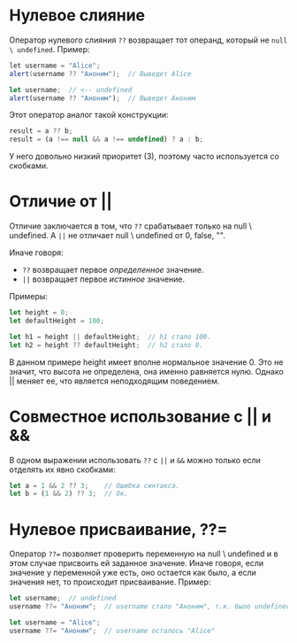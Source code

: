 # Нулевое слияние

Оператор нулевого слияния `??` возвращает тот операнд, который не `null \ undefined`. Пример:

```java
let username = "Alice";
alert(username ?? "Аноним");  // Выведет Alice
```

```javascript
let username;  // <-- undefined
alert(username ?? "Аноним");  // Выведет Аноним
```

Этот оператор аналог такой конструкции:

```javascript
result = a ?? b;
result = (a !== null && a !== undefined) ? a : b;
```

У него довольно низкий приоритет (3), поэтому часто используется со скобками.

# Отличие от ||

Отличие заключается в том, что `??` срабатывает только на null \ undefined. А `||` не отличает null \ undefined от 0, false, "".

Иначе говоря:

* `??` возвращает первое *определенное* значение.
* `||` возвращает первое *истинное* значение.

Примеры:

```javascript
let height = 0;
let defaultHeight = 100;

let h1 = height || defaultHeight;  // h1 стало 100.
let h2 = height ?? defaultHeight;  // h2 стало 0.
```

В данном примере height имеет вполне нормальное значение 0. Это не значит, что высота не определена, она именно равняется нулю. Однако || меняет ее, что является неподходящим поведением.

# Совместное использование с || и &&

В одном выражении использовать `??` с `||` и `&&` можно только если отделять их явно скобками:

```javascript
let a = 1 && 2 ?? 3;    // Ошибка синтакса.
let b = (1 && 2) ?? 3;  // Ок.
```

# Нулевое присваивание, ??=

Оператор `??=` позволяет проверить переменную на null \ undefined и в этом случае присвоить ей заданное значение. Иначе говоря, если значение у переменной уже есть, оно остается как было, а если значения нет, то происходит присваивание. Пример:

```javascript
let username;  // undefined
username ??= "Аноним";  // username стало "Аноним", т.к. было undefined
```

```javascript
let username = "Alice";
username ??= "Аноним";  // username осталось "Alice"
```


